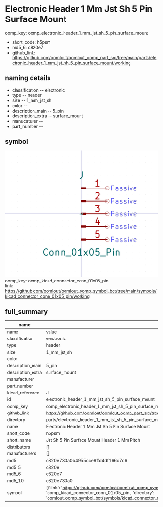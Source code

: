 # Electronic Header 1 Mm Jst Sh 5 Pin Surface Mount
oomp_key: oomp_electronic_header_1_mm_jst_sh_5_pin_surface_mount 

  
* short_code: h5psm
* md5_6: c820e7  
* github_link: https://github.com/oomlout/oomlout_oomp_part_src/tree/main/parts/electronic_header_1_mm_jst_sh_5_pin_surface_mount/working  
## naming details
* classification -- electronic
* type -- header
* size -- 1_mm_jst_sh
* color -- 
* description_main -- 5_pin
* description_extra -- surface_mount
* manucaturer -- 
* part_number -- 



## symbol

![](symbol/0/working/working_600.png)  
oomp_key: oomp_kicad_connector_conn_01x05_pin  
link: https://github.com/oomlout/oomlout_oomp_symbol_bot/tree/main/symbols/kicad_connector_conn_01x05_pin/working  


## full_summary
| name | value | 
| --- | --- | 
| name | value | 
| classification | electronic | 
| type | header | 
| size | 1_mm_jst_sh | 
| color |  | 
| description_main | 5_pin | 
| description_extra | surface_mount | 
| manufacturer |  | 
| part_number |  | 
| kicad_reference | J | 
| id | electronic_header_1_mm_jst_sh_5_pin_surface_mount | 
| oomp_key | oomp_electronic_header_1_mm_jst_sh_5_pin_surface_mount | 
| github_link | https://github.com/oomlout/oomlout_oomp_part_src/tree/main/parts/electronic_header_1_mm_jst_sh_5_pin_surface_mount/working | 
| directory | parts/electronic_header_1_mm_jst_sh_5_pin_surface_mount | 
| name | Electronic Header 1 Mm Jst Sh 5 Pin Surface Mount | 
| short_code | h5psm | 
| short_name | Jst Sh 5 Pin Surface Mount Header 1 Mm Pitch | 
| distributors | [] | 
| manufacturers | [] | 
| md5 | c820e730a0b4955cce9ffd4df166c7c6 | 
| md5_5 | c820e | 
| md5_6 | c820e7 | 
| md5_10 | c820e730a0 | 
| symbol | [{'link': 'https://github.com/oomlout/oomlout_oomp_symbol_bot/tree/main/symbols/kicad_connector_conn_01x05_pin', 'oomp_key': 'oomp_kicad_connector_conn_01x05_pin', 'directory': 'oomlout_oomp_symbol_bot/symbols/kicad_connector_conn_01x05_pin//working/working.kicad_sym'}] | 

